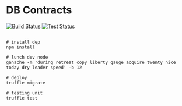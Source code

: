 DB Contracts
==============

[![Build Status](https://github.com/stellok/solidity-db-contract/workflows/db-contracts/badge.svg)](https://github.com/stellok/solidity-db-contract/actions)
[![Test Status](https://github.com/stellok/solidity-db-contract/workflows/db-contracts-test/badge.svg)](https://github.com/stellok/db-contracts-test/actions)

```shell

# install dep
npm install

# lunch dev node
ganache -m 'during retreat copy liberty gauge acquire twenty nice today dry leader speed' -b 12

# deploy
truffle migrate

# testing unit
truffle test
```